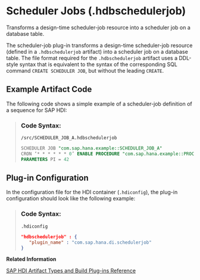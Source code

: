 <!-- loiof92e31d2a23f4470829ab300dcce850e -->

# Scheduler Jobs \(.hdbschedulerjob\)

Transforms a design-time scheduler-job resource into a scheduler job on a database table.



The scheduler-job plug-in transforms a design-time scheduler-job resource \(defined in a `.hdbschedulerjob` artifact\) into a scheduler job on a database table. The file format required for the `.hdbschedulerjob` artifact uses a DDL-style syntax that is equivalent to the syntax of the corresponding SQL command `CREATE SCHEDULER JOB`, but without the leading `CREATE`.



<a name="loiof92e31d2a23f4470829ab300dcce850e__section_a3z_fzh_1hb"/>

## Example Artifact Code

The following code shows a simple example of a scheduler-job definition of a sequence for SAP HDI:

> ### Code Syntax:  
> `/src/SCHEDULER_JOB_A.hdbschedulerjob`
> 
> ```sql
> SCHEDULER JOB "com.sap.hana.example::SCHEDULER_JOB_A"
> CRON ‘* * * * * * 0’ ENABLE PROCEDURE "com.sap.hana.example::PROCEDURE_A" 
> PARAMETERS PI = 42
> ```



<a name="loiof92e31d2a23f4470829ab300dcce850e__section_mz5_2zh_1hb"/>

## Plug-in Configuration

In the configuration file for the HDI container \(`.hdiconfig`\), the plug-in configuration should look like the following example:

> ### Code Syntax:  
> `.hdiconfig`
> 
> ```json
> "hdbschedulerjob" : {
>    "plugin_name" : "com.sap.hana.di.schedulerjob"
> }
> ```

**Related Information**  


[SAP HDI Artifact Types and Build Plug-ins Reference](sap-hdi-artifact-types-and-build-plug-ins-reference-9789224.md "The SAP HANA Cloud, SAP HANA database deployment infrastructure (HDI) supports a wide variety of database artifact types, for example, tables, indexes, and views.")

